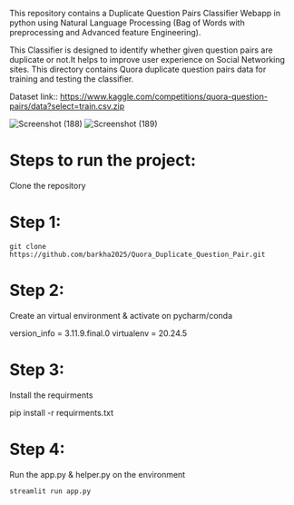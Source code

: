 
This repository contains a Duplicate Question Pairs Classifier Webapp in python using Natural Language Processing (Bag of Words with preprocessing and Advanced feature Engineering).

This Classifier is designed to identify whether given question pairs are duplicate or not.It helps to improve user experience on Social Networking sites.
This directory contains Quora duplicate question pairs data for training and testing the classifier.

Dataset link::
https://www.kaggle.com/competitions/quora-question-pairs/data?select=train.csv.zip






![Screenshot (188)](https://github.com/user-attachments/assets/0802b821-5f48-49e4-8eb7-60d8d4d8114f)
![Screenshot (189)](https://github.com/user-attachments/assets/f14aa606-ce85-4572-aee3-95388adccb13)

# Steps to run the project:

Clone the repository

# Step 1:
```
git clone https://github.com/barkha2025/Quora_Duplicate_Question_Pair.git
```

# Step 2:
Create an virtual environment & activate on pycharm/conda

version_info = 3.11.9.final.0
virtualenv = 20.24.5

# Step 3:

Install the requirments

pip install -r requirments.txt


# Step 4:
Run the app.py & helper.py on the environment 
```
streamlit run app.py
```





